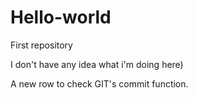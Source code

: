 # Hello-world
First repository

I don't have any idea what i'm doing here)

A new row to check GIT's commit function.